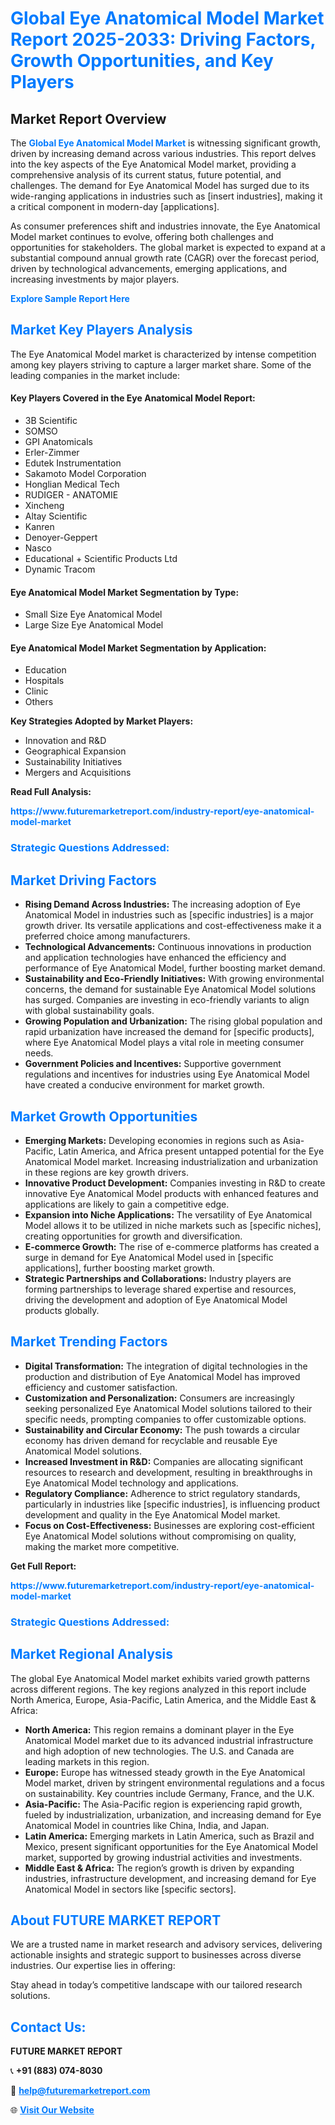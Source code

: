 <h1 style="color: #007BFF;">Global Eye Anatomical Model Market Report 2025-2033: Driving Factors, Growth Opportunities, and Key Players</h1>

<section id="overview">
<h2>Market Report Overview</h2>
<p>The <a href="https://www.futuremarketreport.com/industry-report/eye-anatomical-model-market" style="color: #007BFF; text-decoration: none;"><strong>Global Eye Anatomical Model Market</strong></a> is witnessing significant growth, driven by increasing demand across various industries. This report delves into the key aspects of the Eye Anatomical Model market, providing a comprehensive analysis of its current status, future potential, and challenges. The demand for Eye Anatomical Model has surged due to its wide-ranging applications in industries such as [insert industries], making it a critical component in modern-day [applications].</p>
<p>As consumer preferences shift and industries innovate, the Eye Anatomical Model market continues to evolve, offering both challenges and opportunities for stakeholders. The global market is expected to expand at a substantial compound annual growth rate (CAGR) over the forecast period, driven by technological advancements, emerging applications, and increasing investments by major players.</p>
</section>

<section id="overview">
<p><a href="https://www.futuremarketreport.com/request-sample/reportId=80382" style="color: #007BFF; text-decoration: none;"><strong>Explore Sample Report Here</strong></a></p>
</section>

<section id="key-players">
<h2 style="color: #007BFF;">Market Key Players Analysis</h2>
<p>The Eye Anatomical Model market is characterized by intense competition among key players striving to capture a larger market share. Some of the leading companies in the market include:</p>
<h4>Key Players Covered in the Eye Anatomical Model Report:</h4>
<ul><li>3B Scientific</li><li>SOMSO</li><li>GPI Anatomicals</li><li>Erler-Zimmer</li><li>Edutek Instrumentation</li><li>Sakamoto Model Corporation</li><li>Honglian Medical Tech</li><li>RUDIGER - ANATOMIE</li><li>Xincheng</li><li>Altay Scientific</li><li>Kanren</li><li>Denoyer-Geppert</li><li>Nasco</li><li>Educational + Scientific Products Ltd</li><li>Dynamic Tracom</li></ul>
<h4>Eye Anatomical Model Market Segmentation by Type:</h4>
<ul><li>Small Size Eye Anatomical Model</li><li>Large Size Eye Anatomical Model</li></ul>

<h4>Eye Anatomical Model Market Segmentation by Application:</h4>
<ul><li>Education</li><li>Hospitals</li><li>Clinic</li><li>Others</li></ul>
<p><strong>Key Strategies Adopted by Market Players:</strong></p>
<ul>
<li>Innovation and R&D</li>
<li>Geographical Expansion</li>
<li>Sustainability Initiatives</li>
<li>Mergers and Acquisitions</li>
</ul>
</section>

<section>
<p><strong>Read Full Analysis: </strong></p><a href="https://www.futuremarketreport.com/industry-report/eye-anatomical-model-market" style="color: #007BFF; text-decoration: none;"><strong>https://www.futuremarketreport.com/industry-report/eye-anatomical-model-market</strong></a>
<h3 style="color: #007BFF;">Strategic Questions Addressed:</h3>
</section>

<section id="driving-factors">
<h2 style="color: #007BFF;">Market Driving Factors</h2>
<ul>
<li><strong>Rising Demand Across Industries:</strong> The increasing adoption of Eye Anatomical Model in industries such as [specific industries] is a major growth driver. Its versatile applications and cost-effectiveness make it a preferred choice among manufacturers.</li>
<li><strong>Technological Advancements:</strong> Continuous innovations in production and application technologies have enhanced the efficiency and performance of Eye Anatomical Model, further boosting market demand.</li>
<li><strong>Sustainability and Eco-Friendly Initiatives:</strong> With growing environmental concerns, the demand for sustainable Eye Anatomical Model solutions has surged. Companies are investing in eco-friendly variants to align with global sustainability goals.</li>
<li><strong>Growing Population and Urbanization:</strong> The rising global population and rapid urbanization have increased the demand for [specific products], where Eye Anatomical Model plays a vital role in meeting consumer needs.</li>
<li><strong>Government Policies and Incentives:</strong> Supportive government regulations and incentives for industries using Eye Anatomical Model have created a conducive environment for market growth.</li>
</ul>
</section>

<section id="growth-opportunities">
<h2 style="color: #007BFF;">Market Growth Opportunities</h2>
<ul>
<li><strong>Emerging Markets:</strong> Developing economies in regions such as Asia-Pacific, Latin America, and Africa present untapped potential for the Eye Anatomical Model market. Increasing industrialization and urbanization in these regions are key growth drivers.</li>
<li><strong>Innovative Product Development:</strong> Companies investing in R&D to create innovative Eye Anatomical Model products with enhanced features and applications are likely to gain a competitive edge.</li>
<li><strong>Expansion into Niche Applications:</strong> The versatility of Eye Anatomical Model allows it to be utilized in niche markets such as [specific niches], creating opportunities for growth and diversification.</li>
<li><strong>E-commerce Growth:</strong> The rise of e-commerce platforms has created a surge in demand for Eye Anatomical Model used in [specific applications], further boosting market growth.</li>
<li><strong>Strategic Partnerships and Collaborations:</strong> Industry players are forming partnerships to leverage shared expertise and resources, driving the development and adoption of Eye Anatomical Model products globally.</li>
</ul>
</section>

<section id="trending-factors">
<h2 style="color: #007BFF;">Market Trending Factors</h2>
<ul>
<li><strong>Digital Transformation:</strong> The integration of digital technologies in the production and distribution of Eye Anatomical Model has improved efficiency and customer satisfaction.</li>
<li><strong>Customization and Personalization:</strong> Consumers are increasingly seeking personalized Eye Anatomical Model solutions tailored to their specific needs, prompting companies to offer customizable options.</li>
<li><strong>Sustainability and Circular Economy:</strong> The push towards a circular economy has driven demand for recyclable and reusable Eye Anatomical Model solutions.</li>
<li><strong>Increased Investment in R&D:</strong> Companies are allocating significant resources to research and development, resulting in breakthroughs in Eye Anatomical Model technology and applications.</li>
<li><strong>Regulatory Compliance:</strong> Adherence to strict regulatory standards, particularly in industries like [specific industries], is influencing product development and quality in the Eye Anatomical Model market.</li>
<li><strong>Focus on Cost-Effectiveness:</strong> Businesses are exploring cost-efficient Eye Anatomical Model solutions without compromising on quality, making the market more competitive.</li>
</ul>
</section>

<section>
<p><strong>Get Full Report: </strong></p><a href="https://www.futuremarketreport.com/industry-report/eye-anatomical-model-market" style="color: #007BFF; text-decoration: none;"><strong>https://www.futuremarketreport.com/industry-report/eye-anatomical-model-market</strong></a>
<h3 style="color: #007BFF;">Strategic Questions Addressed:</h3>
</section>


<section id="regional-analysis">
<h2 style="color: #007BFF;">Market Regional Analysis</h2>
<p>The global Eye Anatomical Model market exhibits varied growth patterns across different regions. The key regions analyzed in this report include North America, Europe, Asia-Pacific, Latin America, and the Middle East & Africa:</p>
<ul>
<li><strong>North America:</strong> This region remains a dominant player in the Eye Anatomical Model market due to its advanced industrial infrastructure and high adoption of new technologies. The U.S. and Canada are leading markets in this region.</li>
<li><strong>Europe:</strong> Europe has witnessed steady growth in the Eye Anatomical Model market, driven by stringent environmental regulations and a focus on sustainability. Key countries include Germany, France, and the U.K.</li>
<li><strong>Asia-Pacific:</strong> The Asia-Pacific region is experiencing rapid growth, fueled by industrialization, urbanization, and increasing demand for Eye Anatomical Model in countries like China, India, and Japan.</li>
<li><strong>Latin America:</strong> Emerging markets in Latin America, such as Brazil and Mexico, present significant opportunities for the Eye Anatomical Model market, supported by growing industrial activities and investments.</li>
<li><strong>Middle East & Africa:</strong> The region’s growth is driven by expanding industries, infrastructure development, and increasing demand for Eye Anatomical Model in sectors like [specific sectors].</li>
</ul>
</section>

<footer>
<h2 style="color: #007BFF;">About FUTURE MARKET REPORT</h2>
<p>We are a trusted name in market research and advisory services, delivering actionable insights and strategic support to businesses across diverse industries. Our expertise lies in offering:</p>

<p>Stay ahead in today’s competitive landscape with our tailored research solutions.</p>

<h2 style="color: #007BFF;">Contact Us:</h2>
<p><strong>FUTURE MARKET REPORT</strong></p>
<p>📞 <strong>+91 (883) 074-8030</strong></p>
<p>📧 <strong><a href="mailto:help@futuremarketreport.com" style="color: #007BFF;">help@futuremarketreport.com</a></strong></p>
<p>🌐 <strong><a href="https://www.futuremarketreport.com/" style="color: #007BFF;">Visit Our Website</a></strong></p>
</footer>